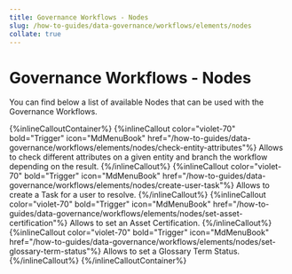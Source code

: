 ```yaml
---
title: Governance Workflows - Nodes
slug: /how-to-guides/data-governance/workflows/elements/nodes
collate: true
---
```


# Governance Workflows - Nodes

You can find below a list of available Nodes that can be used with the Governance Workflows.

{%inlineCalloutContainer%}
 {%inlineCallout
  color="violet-70"
  bold="Trigger"
  icon="MdMenuBook"
  href="/how-to-guides/data-governance/workflows/elements/nodes/check-entity-attributes"%}
  Allows to check different attributes on a given entity and branch the workflow depending on the result.
 {%/inlineCallout%}
 {%inlineCallout
  color="violet-70"
  bold="Trigger"
  icon="MdMenuBook"
  href="/how-to-guides/data-governance/workflows/elements/nodes/create-user-task"%}
  Allows to create a Task for a user to resolve.
 {%/inlineCallout%}
 {%inlineCallout
  color="violet-70"
  bold="Trigger"
  icon="MdMenuBook"
  href="/how-to-guides/data-governance/workflows/elements/nodes/set-asset-certification"%}
  Allows to set an Asset Certification.
 {%/inlineCallout%}
 {%inlineCallout
  color="violet-70"
  bold="Trigger"
  icon="MdMenuBook"
  href="/how-to-guides/data-governance/workflows/elements/nodes/set-glossary-term-status"%}
  Allows to set a Glossary Term Status.
 {%/inlineCallout%}
{%/inlineCalloutContainer%}
